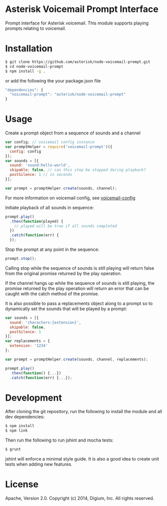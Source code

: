 # Asterisk Voicemail Prompt Interface

Prompt interface for Asterisk voicemail. This module supports playing prompts relating to voicemail.

# Installation

```bash
$ git clone https://github.com/asterisk/node-voicemail-prompt.git
$ cd node-voicemail-prompt
$ npm install -g .
```

or add the following the your package.json file

```JavaScript
"dependencies": {
  "voicemail-prompt": "asterisk/node-voicemail-prompt"
}
```

# Usage

Create a prompt object from a sequence of sounds and a channel

```JavaScript
var config; // voicemail config instance
var promptHelper = require('voicemail-prompt')({
  config: config
});
var sounds = [{
  sound: 'sound:hello-world',
  skipable: false, // can this stop be stopped during playback?
  postSilence: 1 // in seconds
}];

var prompt = promptHelper.create(sounds, channel);
```

For more information on voicemail config, see [voicemail-config](http://github.com/asterisk/node-voicemail-config)

Initiate playback of all sounds in sequence:

```JavaScript
prompt.play()
  .then(function(played) {
    // played will be true if all sounds completed
  })
  .catch(function(err) {
  });
```

Stop the prompt at any point in the sequence:

```JavaScript
prompt.stop();
```

Calling stop while the sequence of sounds is still playing will return false from the original promise returned by the play operation.

If the channel hangs up while the sequence of sounds is still playing, the promise returned by the play operation will return an error that can be caught with the catch method of the promise.

It is also possible to pass a replacements object along to a prompt so to dynamically set the sounds that will be played by a prompt:

```JavaScript
var sounds = [{
  sound: 'characters:{extension}',
  skipable: false,
  postSilence: 1
}];
var replacements = {
  extension: '1234'
};

var prompt = promptHelper.create(sounds, channel, replacements);

prompt.play()
  .then(function() {...})
  .catch(function(err) {...});
```

# Development

After cloning the git repository, run the following to install the module and all dev dependencies:

```bash
$ npm install
$ npm link
```

Then run the following to run jshint and mocha tests:

```bash
$ grunt
```

jshint will enforce a minimal style guide. It is also a good idea to create unit tests when adding new features.

# License

Apache, Version 2.0. Copyright (c) 2014, Digium, Inc. All rights reserved.

